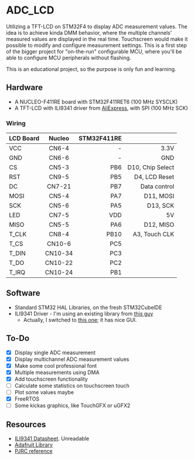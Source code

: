 # ADC_LCD

Utilizing a TFT-LCD on STM32F4 to display ADC measurement values. The idea is to achieve kinda DMM behavior, where the multiple channels' measured values are displayed in the real time. Touchscreen would make it possible to modify and configure measurement settings. This is a first step of the bigger project for "on-the-run" configurable MCU, where you'll be able to configure MCU peripherals without flashing.

This is an educational project, so the purpose is only fun and learning.

## Hardware 
 * A NUCLEO-F411RE board with STM32F411RET6 (100 MHz SYSCLK)
 * A TFT-LCD with ILI9341 driver from [AliExpress](https://www.aliexpress.com/item/32815224002.html?spm=a2g0s.9042311.0.0.6f9d4c4dv0T4OV), with SPI (100 MHz SCK)

### Wiring

|LCD Board|Nucleo |STM32F411RE|                   |
| ------- |:-----:| ---------:|	--------------:	  |
|VCC      |CN6-4  | -         | 3.3V              |
|GND      |CN6-6  | -         | GND	              |
|CS       |CN5-3  | PB6       | D10, Chip Select  |
|RST      |CN9-5  | PB5       | D4,  LCD Reset    |
|DC       |CN7-21 | PB7       | Data control      |
|MOSI     |CN5-4  | PA7       | D11, MOSI         |
|SCK      |CN5-6  | PA5       | D13, SCK          |
|LED      |CN7-5  | VDD       | 5V                |
|MISO     |CN5-5  | PA6       | D12, MISO         |
|T_CLK    |CN8-4  | PB10      | A3, Touch CLK     |
|T_CS     |CN10-6 | PC5       |               	  |
|T_DIN    |CN10-34| PC3       |              	  |
|T_DO     |CN10-22| PC2       |              	  |
|T_IRQ    |CN10-24| PB1       |              	  |


## Software
 * Standard STM32 HAL Libraries, on the fresh STM32CubeIDE
 * ILI9341 Driver - I'm using an existing library from [this guy](https://github.com/martnak/STM32-ILI9341)
   * Actually, I switched to [this one](https://github.com/afiskon/stm32-ili9341); it has nice GUI.

## To-Do

 - [x] Display single ADC measurement 
 - [x] Display multichannel ADC measurement values
 - [x] Make some cool professional font
 - [x] Multiple measurements using DMA
 - [x] Add touchscreen functionality
 - [ ] Calculate some statistics on touchscreen touch
 - [ ] Plot some values maybe
 - [x] FreeRTOS
 - [ ] Some kickas graphics, like TouchGFX or uGFX2

## Resources
 - [ILI9341 Datasheet](https://cdn-shop.adafruit.com/datasheets/ILI9341.pdf). Unreadable
 - [Adafruit Library](https://github.com/adafruit/Adafruit_ILI9341)
 - [PJRC reference](https://www.pjrc.com/store/display_ili9341_touch.html)